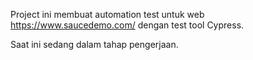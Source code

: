 Project ini membuat automation test untuk web https://www.saucedemo.com/ dengan test tool Cypress.

Saat ini sedang dalam tahap pengerjaan. 